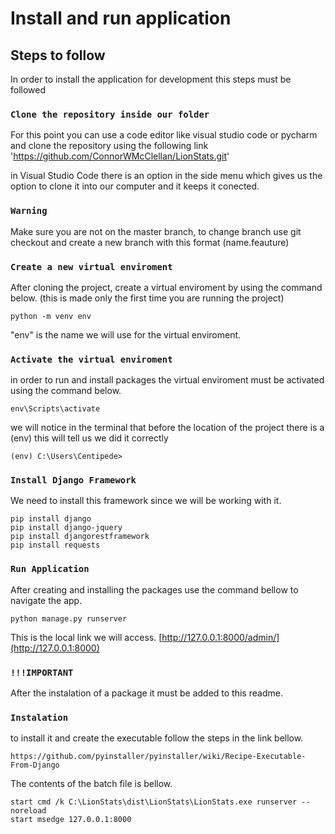 # Install and run application

## Steps to follow

In order to install the application for development this steps must be followed

### `Clone the repository inside our folder`

For this point you can use a code editor like visual studio code or pycharm and clone the repository using the following link 'https://github.com/ConnorWMcClellan/LionStats.git'

in Visual Studio Code there is an option in the side menu which gives us the option to clone it into our computer and it keeps it conected. 

### `Warning`

Make sure you are not on the master branch, to change branch use git checkout and create a new branch with this format (name.feauture)

### `Create a new virtual enviroment`

After cloning the project, create a virtual enviroment by using the command below. (this is made only the first time you are running the project)

```
python -m venv env
```

"env" is the name we will use for the virtual enviroment.

### `Activate the virtual enviroment`

in order to run and install packages the virtual enviroment must be activated using the command below.

```
env\Scripts\activate
```

we will notice in the terminal that before the location of the project there is a (env) this will tell us we did it correctly
```
(env) C:\Users\Centipede>
```


### `Install Django Framework`

We need to install this framework since we will be working with it. 

```
pip install django
pip install django-jquery
pip install djangorestframework
pip install requests
```

### `Run Application`

After creating and installing the packages use the command bellow to navigate the app.
```
python manage.py runserver
```

This is the local link we will access.
[http://127.0.0.1:8000/admin/](http://127.0.0.1:8000)

### `!!!IMPORTANT`

After the instalation of a package it must be added to this readme.

### `Instalation`
to install it and create the executable follow the steps in the link bellow.
```
https://github.com/pyinstaller/pyinstaller/wiki/Recipe-Executable-From-Django
```
The contents of the batch file is bellow.


```
start cmd /k C:\LionStats\dist\LionStats\LionStats.exe runserver --noreload
start msedge 127.0.0.1:8000
```
